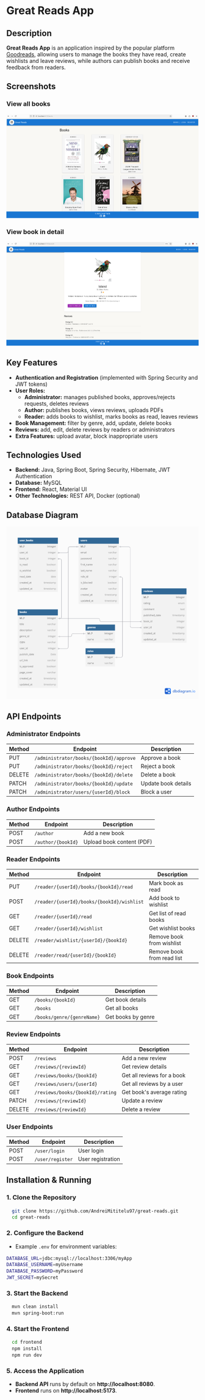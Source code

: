 # Great Reads App

## Description
**Great Reads App** is an application inspired by the popular platform [Goodreads](https://www.goodreads.com/), allowing users to manage the books they have read, create wishlists and leave reviews, while authors can publish books and receive feedback from readers.

## Screenshots
### View all books
![ViewAllBooks.png](readme/ViewAllBooks.png)
### View book in detail
![BookDetails.png](readme/BookDetails.png)

## Key Features
- **Authentication and Registration** (implemented with Spring Security and JWT tokens)
- **User Roles:**
  - **Administrator:** manages published books, approves/rejects requests, deletes reviews
  - **Author:** publishes books, views reviews, uploads PDFs
  - **Reader:** adds books to wishlist, marks books as read, leaves reviews
- **Book Management:** filter by genre, add, update, delete books
- **Reviews:** add, edit, delete reviews by readers or administrators
- **Extra Features:** upload avatar, block inappropriate users

## Technologies Used
- **Backend:** Java, Spring Boot, Spring Security, Hibernate, JWT Authentication
- **Database:** MySQL
- **Frontend:** React, Material UI
- **Other Technologies:** REST API, Docker (optional)

## Database Diagram
![Great Reads.png](database/Great%20Reads.png)

## API Endpoints
### Administrator Endpoints
| Method | Endpoint | Description |
|--------|---------|-------------|
| PUT | `/administrator/books/{bookId}/approve` | Approve a book |
| PUT | `/administrator/books/{bookId}/reject` | Reject a book |
| DELETE | `/administrator/books/{bookId}/delete` | Delete a book |
| PATCH | `/administrator/books/{bookId}/update` | Update book details |
| PATCH | `/administrator/users/{userId}/block` | Block a user |

### Author Endpoints
| Method | Endpoint | Description |
|--------|---------|-------------|
| POST | `/author` | Add a new book |
| POST | `/author/{bookId}` | Upload book content (PDF) |

### Reader Endpoints
| Method | Endpoint | Description |
|--------|---------|-------------|
| PUT | `/reader/{userId}/books/{bookId}/read` | Mark book as read |
| POST | `/reader/{userId}/books/{bookId}/wishlist` | Add book to wishlist |
| GET | `/reader/{userId}/read` | Get list of read books |
| GET | `/reader/{userId}/wishlist` | Get wishlist books |
| DELETE | `/reader/wishlist/{userId}/{bookId}` | Remove book from wishlist |
| DELETE | `/reader/read/{userId}/{bookId}` | Remove book from read list |

### Book Endpoints
| Method | Endpoint | Description |
|--------|---------|-------------|
| GET | `/books/{bookId}` | Get book details |
| GET | `/books` | Get all books |
| GET | `/books/genre/{genreName}` | Get books by genre |

### Review Endpoints
| Method | Endpoint | Description |
|--------|---------|-------------|
| POST | `/reviews` | Add a new review |
| GET | `/reviews/{reviewId}` | Get review details |
| GET | `/reviews/books/{bookId}` | Get all reviews for a book |
| GET | `/reviews/users/{userId}` | Get all reviews by a user |
| GET | `/reviews/books/{bookId}/rating` | Get book's average rating |
| PATCH | `/reviews/{reviewId}` | Update a review |
| DELETE | `/reviews/{reviewId}` | Delete a review |

### User Endpoints
| Method | Endpoint | Description |
|--------|---------|-------------|
| POST | `/user/login` | User login |
| POST | `/user/register` | User registration |

## Installation & Running
### 1. Clone the Repository
```bash
  git clone https://github.com/AndreiMititelu97/great-reads.git
  cd great-reads
```

### 2. Configure the Backend
- Example `.env` for environment variables:
```bash
DATABASE_URL=jdbc:mysql://localhost:3306/myApp
DATABASE_USERNAME=myUsername
DATABASE_PASSWORD=myPassword
JWT_SECRET=mySecret
```

### 3. Start the Backend
```bash
  mvn clean install
  mvn spring-boot:run
```

### 4. Start the Frontend
```bash
  cd frontend
  npm install
  npm run dev
```

### 5. Access the Application
- **Backend API** runs by default on **http://localhost:8080**.
- **Frontend** runs on **http://localhost:5173**.

